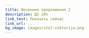 ```yaml
---
title: Весенние предложения 2
description: До 20%
link_text: Показать сейчас
link_url: ...
bg_image: images/stol-viktorija.png
---
```

